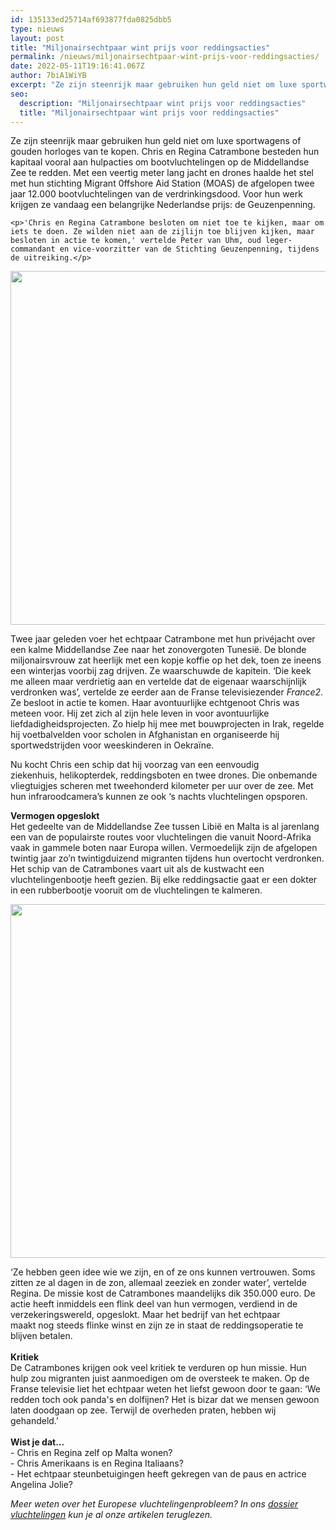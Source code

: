 ```yaml
---
id: 135133ed25714af693877fda0825dbb5
type: nieuws
layout: post
title: "Miljonairsechtpaar wint prijs voor reddingsacties"
permalink: /nieuws/miljonairsechtpaar-wint-prijs-voor-reddingsacties/
date: 2022-05-11T19:16:41.067Z
author: 7biA1WiYB
excerpt: "Ze zijn steenrijk maar gebruiken hun geld niet om luxe sportwagens of gouden horloges van te kopen. Chris en Regina Catrambone besteden hun kapitaal vooral aan hulpacties om bootvluchtelingen op de Middellandse Zee te redden. Met een veertig meter lang jacht en drones haalde het stel met hun stichting Migrant 0ffshore Aid Station (MOAS) de afgelopen twee jaar 12.000 bootvluchtelingen van de verdrinkingsdood. Voor hun werk krijgen ze vandaag een belangrijke Nederlandse prijs: de Geuzenpenning.  "
seo:
  description: "Miljonairsechtpaar wint prijs voor reddingsacties"
  title: "Miljonairsechtpaar wint prijs voor reddingsacties"
---
```

Ze zijn steenrijk maar gebruiken hun geld niet om luxe sportwagens of gouden horloges van te kopen. Chris en Regina Catrambone besteden hun kapitaal vooral aan hulpacties om bootvluchtelingen op de Middellandse Zee te redden. Met een veertig meter lang jacht en drones haalde het stel met hun stichting Migrant 0ffshore Aid Station (MOAS) de afgelopen twee jaar 12.000 bootvluchtelingen van de verdrinkingsdood. Voor hun werk krijgen ze vandaag een belangrijke Nederlandse prijs: de Geuzenpenning.  

    <p>'Chris en Regina Catrambone besloten om niet toe te kijken, maar om iets te doen. Ze wilden niet aan de zijlijn toe blijven kijken, maar besloten in actie te komen,' vertelde Peter van Uhm, oud leger-commandant en vice-voorzitter van de Stichting Geuzenpenning, tijdens de uitreiking.</p>
<p><div class="media media-element-container media-default"><div id="file-16819" class="file file-image file-image-jpeg">

        
  
  <div class="content">
    <img height="566" width="850" class="media-element file-default" src="https://7dagen.netlify.app/sites/default/files/jason-florio-anthagonisi4.jpg" alt="">  </div>

  
</div>
</div>
<p>Twee jaar geleden voer het echtpaar Catrambone met hun privéjacht over een kalme Middellandse Zee naar het zonovergoten Tunesië. De blonde miljonairsvrouw zat heerlijk met een kopje koffie op het dek, toen ze ineens een winterjas voorbij zag drijven. Ze waarschuwde de kapitein. ‘Die keek me alleen maar verdrietig aan en vertelde dat de eigenaar waarschijnlijk verdronken was’, vertelde ze eerder aan de Franse televisiezender <em>France2</em>. Ze besloot in actie te komen. Haar avontuurlijke echtgenoot Chris was meteen voor. Hij zet zich al zijn hele leven in voor avontuurlijke liefdadigheidsprojecten. Zo hielp hij mee met bouwprojecten in Irak, regelde hij voetbalvelden voor scholen in Afghanistan en organiseerde hij sportwedstrijden voor weeskinderen in Oekraïne.</p>
<p>Nu kocht Chris een schip dat hij voorzag van een eenvoudig ziekenhuis, helikopterdek, reddingsboten en twee drones. Die onbemande vliegtuigjes scheren met tweehonderd kilometer per uur over de zee. Met hun infraroodcamera’s kunnen ze ook ‘s nachts vluchtelingen opsporen.</p>
<p><strong>Vermogen opgeslokt</strong><br>Het gedeelte van de Middellandse Zee tussen Libië en Malta is al jarenlang een van de populairste routes voor vluchtelingen die vanuit Noord-Afrika vaak in gammele boten naar Europa willen. Vermoedelijk zijn de afgelopen twintig jaar zo’n twintigduizend migranten tijdens hun overtocht verdronken. Het schip van de Catrambones vaart uit als de kustwacht een vluchtelingenbootje heeft gezien. Bij elke reddingsactie gaat er een dokter in een rubberbootje vooruit om de vluchtelingen te kalmeren.</p>
<p><div class="media media-element-container media-default"><div id="file-2887" class="file file-image file-image-jpeg">

        
  
  <div class="content">
    <img title="Chris Catrambone. Foto: AFP" height="2832" width="4256" style="height: 566px; width: 850px;" class="media-element file-default" src="https://7dagen.netlify.app/sites/default/files/AFP-28485686Chris%20Catrambone.jpg" alt="">  </div>

  
</div>
</div>
<p>‘Ze hebben geen idee wie we zijn, en of ze ons kunnen vertrouwen. Soms zitten ze al dagen in de zon, allemaal zeeziek en zonder water’, vertelde Regina. De missie kost de Catrambones maandelijks dik 350.000 euro. De actie heeft inmiddels een flink deel van hun vermogen, verdiend in de verzekeringswereld, opgeslokt. Maar het bedrijf van het echtpaar maakt nog steeds flinke winst en zijn ze in staat de reddingsoperatie te blijven betalen.<br><br><strong>Kritiek</strong><br>De Catrambones krijgen ook veel kritiek te verduren op hun missie. Hun hulp zou migranten juist aanmoedigen om de oversteek te maken. Op de Franse televisie liet het echtpaar weten het liefst gewoon door te gaan: ‘We redden toch ook panda's en dolfijnen? Het is bizar dat we mensen gewoon laten doodgaan op zee. Terwijl de overheden praten, hebben wij gehandeld.’<br><br><strong>Wist je dat...</strong><br>- Chris en Regina zelf op Malta wonen?<br>- Chris Amerikaans is en Regina Italiaans?<br>- Het echtpaar steunbetuigingen heeft gekregen van de paus en actrice Angelina Jolie?</p>
<p><em>Meer weten over het Europese vluchtelingenprobleem? In ons <a href="https://7dagen.netlify.app/dossier-vluchtelingen">dossier vluchtelingen</a> kun je al onze artikelen teruglezen.</em><br> </p>  
